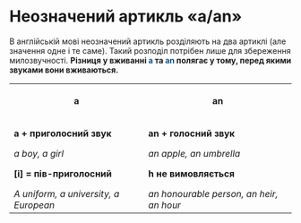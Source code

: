 # Неозначений артикль «a/an»

В англiйськiй мовi неозначений артикль роздiляють на два артиклi (але значення одне i те саме). Такий розподiл потрiбен лише для збереження милозвучностi. **Рiзниця у вживаннi <font color="#0F5181">a</font> та <font color="#0F5181">an</font> полягає у тому, перед якими звуками вони вживаються.**

<div width="100%">
<table class="centered-table">
<tr>
<th><p align="center">a</p></th>
<th><p align="center">an</p></th>
</tr>
<tr>
<td>
<p><b>a + приголосний звук</b></p>
<p><i>a boy, a girl</i></p>
<p><b>[i] = пiв-приголосний</b></p>
<i>A uniform, a university,
a European</i>
</td>
<td><p><b>an + голосний звук</b></p>
<p><i>an apple, an umbrella</i></p>
<p><b>h не вимовляється</b></p>
<i>an honourable person, an
heir, an hour</i></td>
</tr>
</table>
</div>